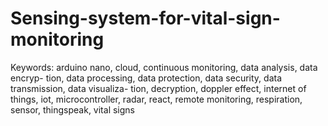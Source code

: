# Sensing-system-for-vital-sign-monitoring
Keywords: arduino nano, cloud, continuous monitoring, data analysis, data encryp- tion, data processing, data protection, data security, data transmission, data visualiza- tion, decryption, doppler effect, internet of things, iot, microcontroller, radar, react, remote monitoring, respiration, sensor, thingspeak, vital signs
